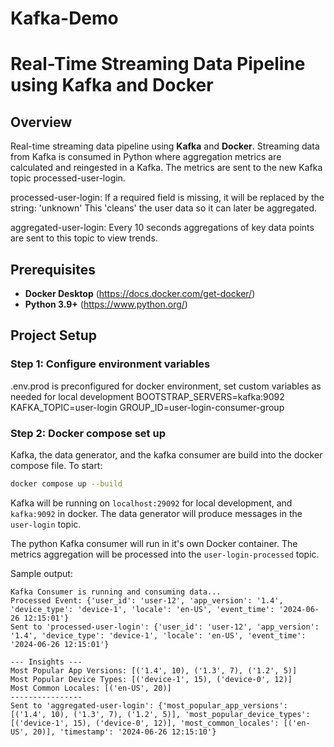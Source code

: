 # Kafka-Demo

# Real-Time Streaming Data Pipeline using Kafka and Docker

## Overview
Real-time streaming data pipeline using **Kafka** and **Docker**. Streaming data from Kafka is consumed in Python where aggregation metrics are calculated and reingested in a Kafka. The metrics are sent to the new Kafka topic processed-user-login.

processed-user-login:
If a required field is missing, it will be replaced by the string: 'unknown'
This 'cleans' the user data so it can later be aggregated.

aggregated-user-login:
Every 10 seconds aggregations of key data points are sent to this topic to view trends.


## Prerequisites

- **Docker Desktop** (https://docs.docker.com/get-docker/)
- **Python 3.9+** (https://www.python.org/)

## Project Setup

### Step 1: Configure environment variables
.env.prod is preconfigured for docker environment, set custom variables as needed for local development
BOOTSTRAP_SERVERS=kafka:9092
KAFKA_TOPIC=user-login
GROUP_ID=user-login-consumer-group

### Step 2: Docker compose set up
Kafka, the data generator, and the kafka consumer are build into the docker compose file.
To start:

```bash
docker compose up --build
```

Kafka will be running on `localhost:29092` for local development, and `kafka:9092` in docker. The data generator will produce messages in the `user-login` topic.

The python Kafka consumer will run in it's own Docker container. The metrics aggregation will be processed into the `user-login-processed` topic.

Sample output:

```
Kafka Consumer is running and consuming data...
Processed Event: {'user_id': 'user-12', 'app_version': '1.4', 'device_type': 'device-1', 'locale': 'en-US', 'event_time': '2024-06-26 12:15:01'}
Sent to 'processed-user-login': {'user_id': 'user-12', 'app_version': '1.4', 'device_type': 'device-1', 'locale': 'en-US', 'event_time': '2024-06-26 12:15:01'}

--- Insights ---
Most Popular App Versions: [('1.4', 10), ('1.3', 7), ('1.2', 5)]
Most Popular Device Types: [('device-1', 15), ('device-0', 12)]
Most Common Locales: [('en-US', 20)]
----------------
Sent to 'aggregated-user-login': {'most_popular_app_versions': [('1.4', 10), ('1.3', 7), ('1.2', 5)], 'most_popular_device_types': [('device-1', 15), ('device-0', 12)], 'most_common_locales': [('en-US', 20)], 'timestamp': '2024-06-26 12:15:10'}
```